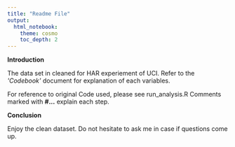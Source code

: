 ```yaml
---
title: "Readme File"
output: 
  html_notebook: 
    theme: cosmo
    toc_depth: 2
---
```


**Introduction**

The data set in cleaned for HAR experiement of UCI. Refer to the *'Codebook'*
document for explanation of each variables.

For reference to original Code used, please see run_analysis.R
Comments marked with **#...** explain each step.

**Conclusion**

Enjoy the clean dataset. Do not hesitate to ask me in case if questions come up.
